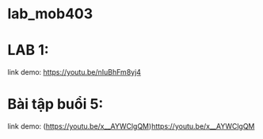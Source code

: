 # lab_mob403
# LAB 1: 
link demo: https://youtu.be/nIuBhFm8yj4
# Bài tập buổi 5: 
link demo: (https://youtu.be/x__AYWClgQM)https://youtu.be/x__AYWClgQM
